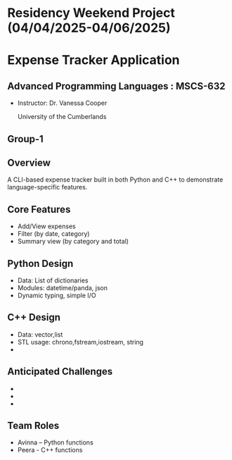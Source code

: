 # Residency Weekend Project (04/04/2025-04/06/2025)
# Expense Tracker Application
## Advanced Programming Languages : MSCS-632
- Instructor: Dr. Vanessa Cooper
   
    University of the Cumberlands
## Group-1

## Overview
A CLI-based expense tracker built in both Python and C++ to demonstrate language-specific features.

## Core Features
- Add/View expenses
- Filter (by date, category)
- Summary view (by category and total)

## Python Design
- Data: List of dictionaries
- Modules: datetime/panda, json
- Dynamic typing, simple I/O

## C++ Design
- Data: vector,list
- STL usage: chrono,fstream,iostream, string
- 

## Anticipated Challenges
- 
- 
- 


## Team Roles
- Avinna – Python functions
- Peera - C++ functions

